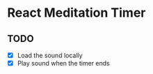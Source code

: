 # React Meditation Timer

## TODO

- [x] Load the sound locally
- [x] Play sound when the timer ends
